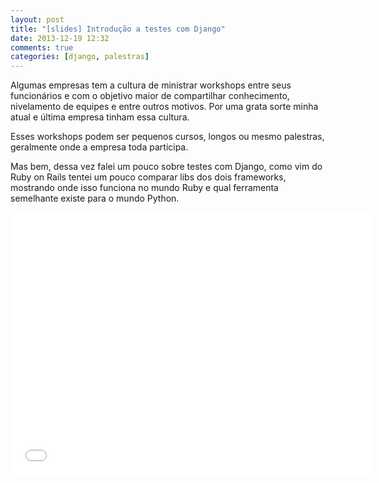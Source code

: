 ```yaml
---
layout: post
title: "[slides] Introdução a testes com Django"
date: 2013-12-19 12:32
comments: true
categories: [django, palestras]
---
```


Algumas empresas tem a cultura de ministrar workshops entre seus funcionários e com o objetivo maior de compartilhar conhecimento, nivelamento de equipes e entre outros motivos. Por uma grata sorte minha atual e última empresa
tinham essa cultura.


Esses workshops podem ser pequenos cursos, longos ou mesmo palestras, geralmente onde a empresa toda participa.


Mas bem, dessa vez falei um pouco sobre testes com Django, como vim do Ruby on Rails tentei um pouco comparar libs dos dois frameworks, mostrando onde isso funciona no mundo Ruby e qual ferramenta semelhante existe para
o mundo Python.


<iframe src="//slid.es/igorleroy/introducao-a-testes-com-django/embed?style=light" style="margin: 0 auto; display: block;" width="576" height="420" scrolling="no" frameborder="0" webkitallowfullscreen mozallowfullscreen allowfullscreen></iframe>

